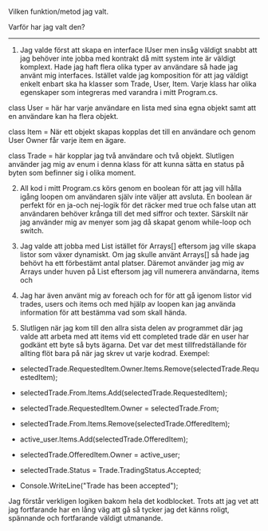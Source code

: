 Vilken funktion/metod jag valt.

Varför har jag valt den?

-------------------------------

1. Jag valde först att skapa en interface IUser men insåg väldigt snabbt att jag behöver inte jobba med kontrakt då mitt system inte är väldigt komplext. Hade jag haft flera olika typer av användare så hade jag använt mig interfaces. Istället valde jag komposition för att jag väldigt enkelt enbart ska ha klasser som Trade, User, Item. 
Varje klass har olika egenskaper som integreras med varandra i mitt Program.cs.

class User = här har varje användare en lista med sina egna objekt samt att en användare kan ha flera objekt. 

class Item = När ett objekt skapas kopplas det till en användare och genom User Owner får varje item en ägare.

class Trade = här kopplar jag två användare och två objekt. Slutligen använder jag mig av enum i denna klass för att kunna sätta en status på byten som befinner sig i olika moment.

2. All kod i mitt Program.cs körs genom en boolean för att jag vill hålla igång loopen om användaren själv inte väljer att avsluta. En boolean är perfekt för en ja-och nej-logik för det räcker med true och false utan att användaren behöver krånga till det med siffror och texter. Särskilt när jag använder mig av menyer som jag då skapat genom while-loop och switch. 

3. Jag valde att jobba med List<T> istället för Arrays[] eftersom jag ville skapa listor som växer dynamiskt. Om jag skulle använt Arrays[] så hade jag behövt ha ett förbestämt antal platser. Däremot använder jag mig av Arrays under huven på List<T> eftersom jag vill numerera användarna, items och 

4. Jag har även använt mig av foreach och for för att gå igenom listor vid trades, users och items och med hjälp av loopen kan jag använda information för att bestämma vad som skall hända.

5. Slutligen när jag kom till den allra sista delen av programmet där jag valde att arbeta med att items vid ett completed trade där en user har godkänt ett byte så byts ägarna. Det var det mest tillfredställande för allting flöt bara på när jag skrev ut varje kodrad. Exempel:

- selectedTrade.RequestedItem.Owner.Items.Remove(selectedTrade.RequestedItem);
- selectedTrade.From.Items.Add(selectedTrade.RequestedItem);
- selectedTrade.RequestedItem.Owner = selectedTrade.From;

- selectedTrade.From.Items.Remove(selectedTrade.OfferedItem);
- active_user.Items.Add(selectedTrade.OfferedItem);
- selectedTrade.OfferedItem.Owner = active_user;

- selectedTrade.Status = Trade.TradingStatus.Accepted;
- Console.WriteLine("Trade has been accepted");

Jag förstår verkligen logiken bakom hela det kodblocket. Trots att jag vet att jag fortfarande har en lång väg att gå så tycker jag det känns roligt, spännande och fortfarande väldigt utmanande.